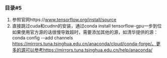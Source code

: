 ### 目录#5
1. 参照官网https://www.tensorflow.org/install/source
2. 直接跳过cuda和cudnn的安装，通过conda install tensorflow-gpu一步到位
如果使用官方源的话很慢导致超时，需要添加其他的源，如清华提供的源：conda config --add channels https://mirrors.tuna.tsinghua.edu.cn/anaconda/cloud/conda-forge/。更多的源可以参考https://mirrors.tuna.tsinghua.edu.cn/help/anaconda/
